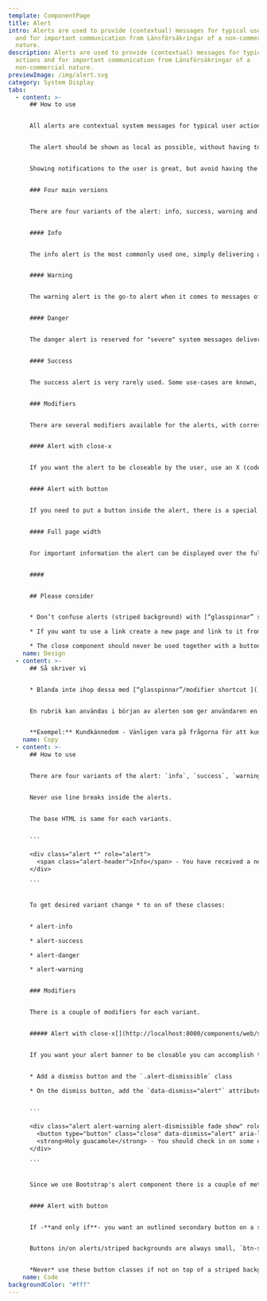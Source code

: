 ```yaml
---
template: ComponentPage
title: Alert
intro: Alerts are used to provide (contextual) messages for typical user actions
  and for important communication from Länsförsäkringar of a non-commercial
  nature.
description: Alerts are used to provide (contextual) messages for typical user
  actions and for important communication from Länsförsäkringar of a
  non-commercial nature.
previewImage: /img/alert.svg
category: System Display
tabs:
  - content: >-
      ## How to use


      All alerts are contextual system messages for typical user actions and notifications. An inline-heading can be set in the beginning of alerts to give the user a heads-up of it’s content. The heading should always be separated from the content with some form of punctation (i.e. .,!?- ). Never use line breaks inside the alerts.


      The alert should be shown as local as possible, without having to be repeated. That is, don’t display an alert on top of a page if only parts are affected but do not put is so far down that the user gets several alerts for the same error. Please refer to examples in use for visual examples.


      Showing notifications to the user is great, but avoid having the user experience several alert messages at once. If there is something wrong, the user should receive one warning message detailing this, not once for each affected container/function/ table/etc.


      ### Four main versions


      There are four variants of the alert: info, success, warning and danger. Make sure to use the appropriate style to get your message across.


      #### Info


      The info alert is the most commonly used one, simply delivering a message with information that is relative to the user on its current view. 


      #### Warning


      The warning alert is the go-to alert when it comes to messages of importance demanding focus from the user. When in doubt between using a danger or warning alert, use a warning.


      #### Danger


      The danger alert is reserved for "severe" system messages delivering information of some kind that may hinder or affect the user in its usage of the application, and/or public service announcements that requires the attention of the user (one example includes a notification of a flood in a certain part of the country).


      #### Success


      The success alert is very rarely used. Some use-cases are known, where a message to the user displaying that something has been completed successfully has been seen as useful. Confirmation on changes to settings or updated information can see a success alert appearing in order to tell the user that the changes were successful upon clicking a confirm button but staying on the same page.


      ### Modifiers


      There are several modifiers available for the alerts, with corresponding styling for all four all versions.


      #### Alert with close-x


      If you want the alert to be closeable by the user, use an X (code-only component ‘close’) in the far right of the alert.


      #### Alert with button


      If you need to put a button inside the alert, there is a special version of the [secondary buttons](../../buttonandlinks/knapp-i-alerts/) for this. Use the outlined button in the same color as your alert. The button should be placed on the right hand side of the alert. 


      #### Full page width


      For important information the alert can be displayed over the full webpage. Typical examples of this  are "cookie information" and if we have any general messages (like “Our telephone provider has problems so you can’t call us right now” or “Are you affected by the forest fire, call us at phone number”)


      #### 


      ## Please consider


      * Don’t confuse alerts (striped background) with [“glasspinnar” shortcut ](../buttonandlinks/shortcut/)(monocolor background and arrow) 

      * If you want to use a link create a new page and link to it from the alert if you can’t get all your information across on one line as the text should be kept short.

      * The close component should never be used together with a button inside an alert. The button replaces the cross as it has the same functionality (even if the user gets redirected).
    name: Design
  - content: >-
      ## Så skriver vi


      * Blanda inte ihop dessa med [“glasspinnar”/modifier shortcut ](../../buttonandlinks/shortcut/)som är helfärgade, med pil och visas på startsidan av Mina sidor. 


      En rubrik kan användas i början av alerten som ger användaren en hint om vad det handlar om. Rubriken ska då separeras med ett skiljetecken, som tankstreck eller ".?!". Använd aldrig bindestreck i alerten. Avsluta alltid med punkt. 


      **Exempel:** Kundkännedom - Vänligen vara på frågorna för att kunna fortsätta använda appen.
    name: Copy
  - content: >-
      ## How to use


      There are four variants of the alert: `info`, `success`, `warning` and `danger`. Make sure to use the appropriate style to get your message across.


      Never use line breaks inside the alerts.


      The base HTML is same for each variants. 


      ```

      <div class="alert *" role="alert">
        <span class="alert-header">Info</span> - You have received a new message. <a href="#">Click here to read</a>
      </div>

      ```


      To get desired variant change * to on of these classes:


      * alert-info

      * alert-success

      * alert-danger

      * alert-warning


      ### Modifiers


      There is a couple of modifiers for each variant.


      ##### Alert with close-x[](http://localhost:8000/components/web/system-display/alert#alert-with-close-x)


      If you want your alert banner to be closable you can accomplish this by adding some classes and markup. You will not need any extra javascript to make this work( except if you want to store if the user have closed it).


      * Add a dismiss button and the `.alert-dismissible` class

      * On the dismiss button, add the `data-dismiss="alert"` attribute, which triggers the JavaScript functionality.


      ```

      <div class="alert alert-warning alert-dismissible fade show" role="alert">
        <button type="button" class="close" data-dismiss="alert" aria-label="Stäng"><span class="sr-only">Stäng</span></button>
        <strong>Holy guacamole</strong> - You should check in on some of those fields below.
      </div>

      ```


      Since we use Bootstrap's alert component there is a couple of methods and event avalible for you. You can read more about them [here](https://getbootstrap.com/docs/4.0/components/alerts/) 


      #### Alert with button


      If -**and only if**- you want an outlined secondary button on a striped background (using the background utility class or if it is inside an alert), you may use the respective special-case outlined button for that type of striped background. If it is on the `info`-stripes, use `btn-outline-info` if it is on the `danger`-stripes, use `btn-outline-danger` and vice-versa for `success`and `warning`.


      Buttons in/on alerts/striped backgrounds are always small, `btn-sm`.


      *Never* use these button classes if not on top of a striped background.
    name: Code
backgroundColor: "#fff"
---
```

